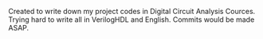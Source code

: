 Created to write down my project codes in Digital Circuit Analysis Cources.
Trying hard to write all in VerilogHDL and English.
Commits would be made ASAP.
